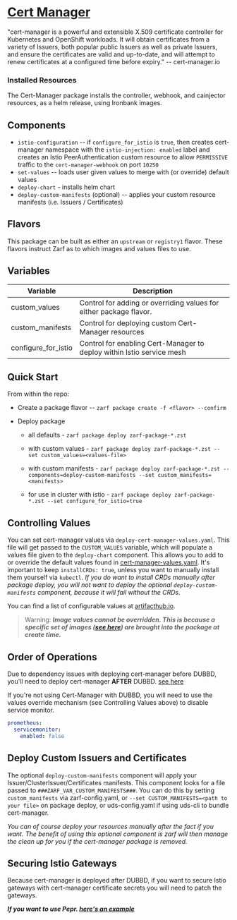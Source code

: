 # [Cert Manager](https://cert-manager.io/)

"cert-manager is a powerful and extensible X.509 certificate controller for Kubernetes and OpenShift workloads. It will obtain certificates from a variety of Issuers, both popular public Issuers as well as private Issuers, and ensure the certificates are valid and up-to-date, and will attempt to renew certificates at a configured time before expiry." -- cert-manager.io

### Installed Resources

The Cert-Manager package installs the controller, webhook, and cainjector resources, as a helm release, using Ironbank images.

## Components

- `istio-configuration` -- if `configure_for_istio` is `true`, then creates cert-manager namespace with the `istio-injection: enabled` label and creates an Istio PeerAuthentication custom resource to allow `PERMISSIVE` traffic to the `cert-manager-webhook` on port `10250`
- `set-values` -- loads user given values to merge with (or override) default values
- `deploy-chart` - installs helm chart
- `deploy-custom-manifests` (optional) -- applies your custom resource manifests (i.e. Issuers / Certificates)

## Flavors
This package can be built as either an `upstream` or `registry1` flavor. These flavors instruct Zarf as to which images and values files to use.

## Variables

| Variable | Description |
|----------| ------------|
| custom_values | Control for adding or overriding values for either package flavor. |
| custom_manifests | Control for deploying custom Cert-Manager resources |
| configure_for_istio | Control for enabling Cert-Manager to deploy within Istio service mesh |

## Quick Start
From within the repo:
* Create a package flavor -- `zarf package create -f <flavor> --confirm`

* Deploy package
    * all defaults - `zarf package deploy zarf-package-*.zst`

    * with custom values - `zarf package deploy zarf-package-*.zst --set custom_values=<values-file>`

    * with custom manifests - `zarf package deploy zarf-package-*.zst --components=deploy-custom-manifests --set custom_manifests=<manifests>`

    * for use in cluster with istio - `zarf package deploy zarf-package-*.zst --set configure_for_istio=true`

## Controlling Values

You can set cert-manager values via `deploy-cert-manager-values.yaml`. This file will get passed to the `CUSTOM_VALUES` variable, which will populate a values file given to the `deploy-chart` component. This allows you to add to or override the default values found in [cert-manager-values.yaml](./values/cert-manager-values.yaml). It's important to keep `installCRDs: true`, unless you want to manually install them yourself via `kubectl`. _If you do want to install CRDs manually after package deploy, you will not want to deploy the optional `deploy-custom-manifests` component, because it will fail without the CRDs._

You can find a list of configurable values at [artifacthub.io](https://artifacthub.io/packages/helm/cert-manager/cert-manager).

> Warning: 
> **_Image values cannot be overridden. This is because a specific set of images ([see here](./zarf.yaml#L78)) are brought into the package at create time._**

## Order of Operations

Due to dependency issues with deploying cert-manager before DUBBD, you'll need to deploy cert-manager **AFTER** DUBBD. [see here](./examples/uds-bundle.yaml)

If you're not using Cert-Manager with DUBBD, you will need to use the values override mechanism (see Controlling Values above) to disable service monitor.

```yaml
prometheus:
  servicemonitor:
    enabled: false
```

## Deploy Custom Issuers and Certificates

The optional `deploy-custom-manifests` component will apply your Issuer/ClusterIssuer/Certificates manifests. This component looks for a file passed to `###ZARF_VAR_CUSTOM_MANIFESTS###`. You can do this by setting `custom_manifests` via zarf-config.yaml, or `--set CUSTOM_MANIFESTS=<path to your file>` on package deploy, or uds-config.yaml if using uds-cli to bundle cert-manager.

_You can of course deploy your resources manually after the fact if you want. The benefit of using this optional component is zarf will then manage the clean up for you if the cert-manager package is removed._

## Securing Istio Gateways

Because cert-manager is deployed after DUBBD, if you want to secure Istio gateways with cert-manager certificate secrets you will need to patch the gateways.

**_If you want to use Pepr. [here's an example](https://github.com/TristanHoladay/cert-manager-pepr)_**
